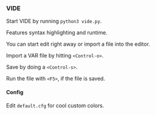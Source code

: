 ### VIDE
Start VIDE by running `python3 vide.py`.

Features syntax highlighting and runtime.

You can start edit right away or import a file into the editor.

Import a VAR file by hitting `<Control-o>`.

Save by doing a `<Control-s>`.

Run the file with `<F5>`, if the file is saved.

#### Config
Edit `default.cfg` for cool custom colors.
